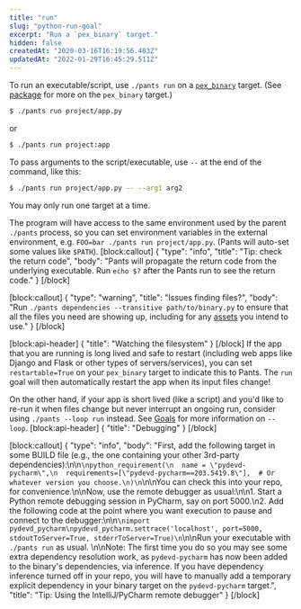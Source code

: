 ```yaml
---
title: "run"
slug: "python-run-goal"
excerpt: "Run a `pex_binary` target."
hidden: false
createdAt: "2020-03-16T16:19:56.403Z"
updatedAt: "2022-01-29T16:45:29.511Z"
---
```

To run an executable/script, use `./pants run` on a [`pex_binary`](doc:reference-pex_binary) target. (See [package](doc:python-package-goal) for more on the `pex_binary` target.)

```bash
$ ./pants run project/app.py
```

or

```bash
$ ./pants run project:app
```

To pass arguments to the script/executable, use `--` at the end of the command, like this:

```bash
$ ./pants run project/app.py -- --arg1 arg2
```

You may only run one target at a time.

The program will have access to the same environment used by the parent `./pants` process, so you can set environment variables in the external environment, e.g. `FOO=bar ./pants run project/app.py`. (Pants will auto-set some values like `$PATH`).
[block:callout]
{
  "type": "info",
  "title": "Tip: check the return code",
  "body": "Pants will propagate the return code from the underlying executable. Run `echo $?` after the Pants run to see the return code."
}
[/block]

[block:callout]
{
  "type": "warning",
  "title": "Issues finding files?",
  "body": "Run `./pants dependencies --transitive path/to/binary.py` to ensure that all the files you need are showing up, including for any [assets](doc:assets) you intend to use."
}
[/block]

[block:api-header]
{
  "title": "Watching the filesystem"
}
[/block]
If the app that you are running is long lived and safe to restart (including web apps like Django and Flask or other types of servers/services), you can set `restartable=True` on your `pex_binary` target to indicate this to Pants. The `run` goal will then automatically restart the app when its input files change!

On the other hand, if your app is short lived (like a script) and you'd like to re-run it when files change but never interrupt an ongoing run, consider using `./pants --loop run` instead. See [Goals](doc:goals#running-goals) for more information on `--loop`.
[block:api-header]
{
  "title": "Debugging"
}
[/block]

[block:callout]
{
  "type": "info",
  "body": "First, add the following target in some BUILD file (e.g., the one containing your other 3rd-party dependencies):\n\n```\npython_requirement(\n  name = \"pydevd-pycharm\",\n  requirements=[\"pydevd-pycharm==203.5419.8\"],  # Or whatever version you choose.\n)\n```\n\nYou can check this into your repo, for convenience.\n\nNow, use the remote debugger as usual:\n\n1. Start a Python remote debugging session in PyCharm, say on port 5000.\n2. Add the following code at the point where you want execution to pause and connect to the debugger:\n\n```\nimport pydevd_pycharm\npydevd_pycharm.settrace('localhost', port=5000, stdoutToServer=True, stderrToServer=True)\n```\n\nRun your executable with `./pants run` as usual. \n\nNote: The first time you do so you may see some extra dependency resolution work, as `pydevd-pycharm` has now been added to the binary's dependencies, via inference. If you have dependency inference turned off in your repo, you will have to manually add a temporary explicit dependency in your binary target on the `pydevd-pycharm` target.",
  "title": "Tip: Using the IntelliJ/PyCharm remote debugger"
}
[/block]